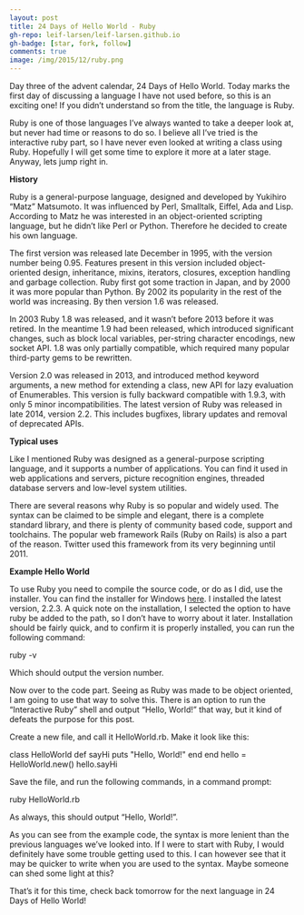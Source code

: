 ```yaml
---
layout: post
title: 24 Days of Hello World - Ruby
gh-repo: leif-larsen/leif-larsen.github.io
gh-badge: [star, fork, follow]
comments: true
image: /img/2015/12/ruby.png
---
```

    
    
Day three of the advent calendar, 24 Days of Hello World. Today marks the first day of discussing a language I have not used before, so this is an exciting one! If you didn’t understand so from the title, the language is Ruby.

Ruby is one of those languages I’ve always wanted to take a deeper look at, but never had time or reasons to do so. I believe all I’ve tried is the interactive ruby part, so I have never even looked at writing a class using Ruby. Hopefully I will get some time to explore it more at a later stage. Anyway, lets jump right in.

**History**

Ruby is a general-purpose language, designed and developed by Yukihiro “Matz” Matsumoto. It was influenced by Perl, Smalltalk, Eiffel, Ada and Lisp. According to Matz he was interested in an object-oriented scripting language, but he didn’t like Perl or Python. Therefore he decided to create his own language.

The first version was released late December in 1995, with the version number being 0.95. Features present in this version included object-oriented design, inheritance, mixins, iterators, closures, exception handling and garbage collection. Ruby first got some traction in Japan, and by 2000 it was more popular than Python. By 2002 its popularity in the rest of the world was increasing. By then version 1.6 was released.

In 2003 Ruby 1.8 was released, and it wasn’t before 2013 before it was retired. In the meantime 1.9 had been released, which introduced significant changes, such as block local variables, per-string character encodings, new socket API. 1.8 was only partially compatible, which required many popular third-party gems to be rewritten.

Version 2.0 was released in 2013, and introduced method keyword arguments, a new method for extending a class, new API for lazy evaluation of Enumerables. This version is fully backward compatible with 1.9.3, with only 5 minor incompatibilities. The latest version of Ruby was released in late 2014, version 2.2. This includes bugfixes, library updates and removal of deprecated APIs.

**Typical uses**

Like I mentioned Ruby was designed as a general-purpose scripting language, and it supports a number of applications. You can find it used in web applications and servers, picture recognition engines, threaded database servers and low-level system utilities.

There are several reasons why Ruby is so popular and widely used. The syntax can be claimed to be simple and elegant, there is a complete standard library, and there is plenty of community based code, support and toolchains. The popular web framework Rails (Ruby on Rails) is also a part of the reason. Twitter used this framework from its very beginning until 2011.

**Example Hello World**

To use Ruby you need to compile the source code, or do as I did, use the installer. You can find the installer for Windows [here](http://rubyinstaller.org/downloads/). I installed the latest version, 2.2.3. A quick note on the installation, I selected the option to have ruby be added to the path, so I don’t have to worry about it later. Installation should be fairly quick, and to confirm it is properly installed, you can run the following command:

 ruby -v

Which should output the version number.

Now over to the code part. Seeing as Ruby was made to be object oriented, I am going to use that way to solve this. There is an option to run the “Interactive Ruby” shell and output “Hello, World!” that way, but it kind of defeats the purpose for this post.

Create a new file, and call it HelloWorld.rb. Make it look like this:

 class HelloWorld def sayHi puts "Hello, World!" end end hello = HelloWorld.new() hello.sayHi

Save the file, and run the following commands, in a command prompt:

 ruby HelloWorld.rb

As always, this should output “Hello, World!”.

As you can see from the example code, the syntax is more lenient than the previous languages we’ve looked into. If I were to start with Ruby, I would definitely have some trouble getting used to this. I can however see that it may be quicker to write when you are used to the syntax. Maybe someone can shed some light at this?

That’s it for this time, check back tomorrow for the next language in 24 Days of Hello World!


